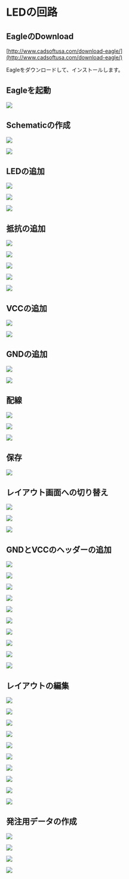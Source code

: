 # LEDの回路

## EagleのDownload

[http://www.cadsoftusa.com/download-eagle/](http://www.cadsoftusa.com/download-eagle/)

Eagleをダウンロードして、インストールします。

## Eagleを起動

![](img/eagle001.png)

## Schematicの作成

![](img/eagle002.png)

![](img/eagle003.png)

## LEDの追加

![](img/eagle004.png)

![](img/eagle005.png)

![](img/eagle006.png)

## 抵抗の追加

![](img/eagle007.png)

![](img/eagle008.png)

![](img/eagle009.png)

![](img/eagle010.png)

![](img/eagle011.png)

## VCCの追加

![](img/eagle012.png)

![](img/eagle013.png)

## GNDの追加

![](img/eagle014.png)

![](img/eagle015.png)

## 配線

![](img/eagle016.png)

![](img/eagle017.png)

![](img/eagle018.png)

## 保存

![](img/eagle019.png)

## レイアウト画面への切り替え

![](img/eagle020.png)

![](img/eagle021.png)

![](img/eagle022.png)

## GNDとVCCのヘッダーの追加

![](img/eagle023.png)

![](img/eagle024.png)

![](img/eagle025.png)

![](img/eagle026.png)

![](img/eagle027.png)

![](img/eagle028.png)

![](img/eagle029.png)

![](img/eagle030.png)

![](img/eagle031.png)

![](img/eagle032.png)

## レイアウトの編集

![](img/eagle033.png)

![](img/eagle034.png)

![](img/eagle035.png)

![](img/eagle036.png)

![](img/eagle037.png)

![](img/eagle038.png)

![](img/eagle039.png)

![](img/eagle040.png)

![](img/eagle041.png)

![](img/eagle042.png)

## 発注用データの作成

![](img/eagle043.png)

![](img/eagle044.png)

![](img/eagle045.png)

![](img/eagle046.png)


